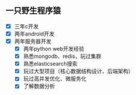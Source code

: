 ## 一只野生程序猿

- [x] 三年c开发
- [x] 两年android开发
- [x] 两年服务器开发
    - [x] 两年python web开发经验
    - [x] 熟悉mongodb、redis，玩过集群
    - [x] 熟悉elasticsearch搜索
    - [x] 玩过大型项目（核心数据结构设计、后端架构）
    - [x] 玩过高并发优化、微服务化
    - [x] 了解数据分析
